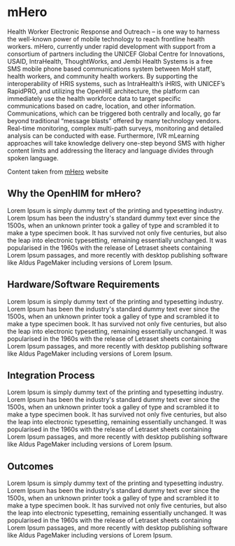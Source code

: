 mHero
===============

Health Worker Electronic Response and Outreach – is one way to harness the well-known power of mobile technology to reach frontline health workers. mHero, currently under rapid development with support from a consortium of partners including the UNICEF Global Centre for Innovations, USAID, IntraHealth, ThoughtWorks, and Jembi Health Systems is a free SMS mobile phone based communications system between MoH staff, health workers, and community health workers. By supporting the interoperability of HRIS systems, such as IntraHealth’s iHRIS, with UNICEF’s RapidPRO, and utilizing the OpenHIE architecture, the platform can immediately use the health workforce data to target specific communications based on cadre, location, and other information. Communications, which can be triggered both centrally and locally, go far beyond traditional “message blasts” offered by many technology vendors. Real-time monitoring, complex multi-path surveys, monitoring and detailed analysis can be conducted with ease. Furthermore, IVR mLearning approaches will take knowledge delivery one-step beyond SMS with higher content limits and addressing the literacy and language divides through spoken language.

Content taken from [mHero](http://www.mhero.org/mHero/) website

## Why the OpenHIM for mHero?

Lorem Ipsum is simply dummy text of the printing and typesetting industry. Lorem Ipsum has been the industry's standard dummy text ever since the 1500s, when an unknown printer took a galley of type and scrambled it to make a type specimen book. It has survived not only five centuries, but also the leap into electronic typesetting, remaining essentially unchanged. It was popularised in the 1960s with the release of Letraset sheets containing Lorem Ipsum passages, and more recently with desktop publishing software like Aldus PageMaker including versions of Lorem Ipsum.

## Hardware/Software Requirements

Lorem Ipsum is simply dummy text of the printing and typesetting industry. Lorem Ipsum has been the industry's standard dummy text ever since the 1500s, when an unknown printer took a galley of type and scrambled it to make a type specimen book. It has survived not only five centuries, but also the leap into electronic typesetting, remaining essentially unchanged. It was popularised in the 1960s with the release of Letraset sheets containing Lorem Ipsum passages, and more recently with desktop publishing software like Aldus PageMaker including versions of Lorem Ipsum.

## Integration Process

Lorem Ipsum is simply dummy text of the printing and typesetting industry. Lorem Ipsum has been the industry's standard dummy text ever since the 1500s, when an unknown printer took a galley of type and scrambled it to make a type specimen book. It has survived not only five centuries, but also the leap into electronic typesetting, remaining essentially unchanged. It was popularised in the 1960s with the release of Letraset sheets containing Lorem Ipsum passages, and more recently with desktop publishing software like Aldus PageMaker including versions of Lorem Ipsum.

## Outcomes

Lorem Ipsum is simply dummy text of the printing and typesetting industry. Lorem Ipsum has been the industry's standard dummy text ever since the 1500s, when an unknown printer took a galley of type and scrambled it to make a type specimen book. It has survived not only five centuries, but also the leap into electronic typesetting, remaining essentially unchanged. It was popularised in the 1960s with the release of Letraset sheets containing Lorem Ipsum passages, and more recently with desktop publishing software like Aldus PageMaker including versions of Lorem Ipsum.